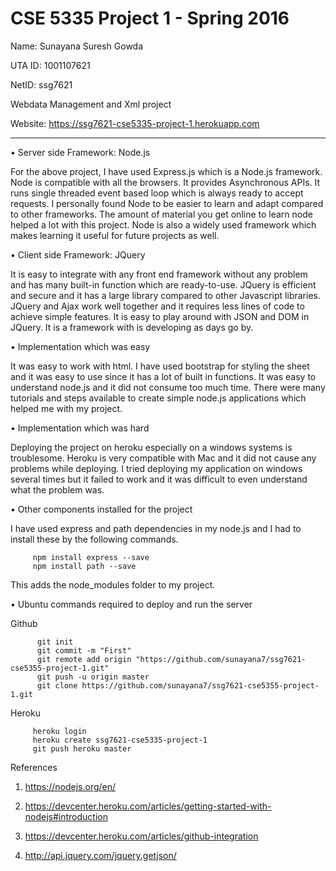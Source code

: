 CSE 5335 Project 1 - Spring 2016
====================================================================

Name: Sunayana Suresh Gowda

UTA ID: 1001107621

NetID: ssg7621

Webdata Management and Xml project

Website: https://ssg7621-cse5335-project-1.herokuapp.com

--------------------------------------------------------------------

•	 Server side Framework: Node.js

   For the above project, I have used Express.js which is a Node.js framework. Node is compatible with all the browsers. It provides 
Asynchronous APIs. It runs single threaded event based loop which is always ready to accept requests. I personally found Node to be easier to learn and adapt compared to other frameworks. The amount of material you get online to learn node helped a lot with this project. Node is also a widely used framework which makes learning it useful for future projects as well.

•	 Client side Framework: JQuery

  It is easy to integrate with any front end framework without any problem and has many built-in function which are ready-to-use. JQuery is efficient and secure and it has a large library compared to other Javascript libraries. JQuery and Ajax work well together and it requires less lines of code to achieve simple features. It is easy to play around with JSON and DOM in JQuery. It is a framework with is developing as days go by.

•	 Implementation which was easy
   
   It was easy to work with html. I have used bootstrap for styling the sheet and it was easy to use since it has a lot of built in functions. It was easy to understand node.js and it did not consume too much time. There were many tutorials and steps available to create simple node.js applications which helped me with my project.

•	 Implementation which was hard

   Deploying the project on heroku especially on a windows systems is troublesome. Heroku is very compatible with Mac and it did not cause any problems while deploying. I tried deploying my application on windows several times but it failed to work and it was difficult to even understand what the problem was.

•	 Other components installed for the project
   
   I have used express and path dependencies in my node.js and I had to install these by the following commands.
   
         npm install express --save
         npm install path --save
         
   This adds the node_modules folder to my project.


•	Ubuntu commands required to deploy and run the server

  
   Github
   
          git init
          git commit -m "First"
          git remote add origin "https://github.com/sunayana7/ssg7621-cse5355-project-1.git"
          git push -u origin master
          git clone https://github.com/sunayana7/ssg7621-cse5355-project-1.git
  
   Heroku
   
         heroku login
         heroku create ssg7621-cse5335-project-1
         git push heroku master

   
References

1. https://nodejs.org/en/

2. https://devcenter.heroku.com/articles/getting-started-with-nodejs#introduction

3. https://devcenter.heroku.com/articles/github-integration

4. http://api.jquery.com/jquery.getjson/

